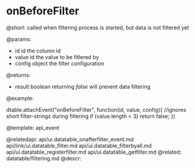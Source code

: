 onBeforeFilter
=============


@short: called when filtering process is started, but data is not filtered yet
	

@params:
- id     id   the column id
- value       id    the value to be fitlered by
- config      object            the filter configuration

@returns:
- result  boolean  returning <i>false</i> will prevent data filtering

@example:

dtable.attachEvent("onBeforeFilter", function(id, value, config){
    //ignores short filter-strings during filtering
    if (value.length < 3) return false;
})

@template:	api_event

@relatedapi:
	api/ui.datatable_onafterfilter_event.md
	api/link/ui.datatable_filter.md
    api/ui.datatable_filterbyall.md
    api/ui.datatable_registerfilter.md
    api/ui.datatable_getfilter.md
@related:
	datatable/filtering.md
@descr:


